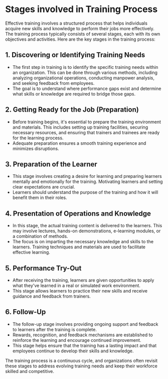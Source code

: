 # Stages involved in Training Process

Effective training involves a structured process that helps individuals acquire new skills and knowledge to perform their jobs more effectively. The training process typically consists of several stages, each with its own objectives and activities. Here are the key stages in the training process:

## 1. Discovering or Identifying Training Needs

- The first step in training is to identify the specific training needs within an organization. This can be done through various methods, including analyzing organizational operations, conducting manpower analysis, and seeking feedback from employees.
- The goal is to understand where performance gaps exist and determine what skills or knowledge are required to bridge those gaps.

## 2. Getting Ready for the Job (Preparation)

- Before training begins, it's essential to prepare the training environment and materials. This includes setting up training facilities, securing necessary resources, and ensuring that trainers and trainees are ready for the learning process.
- Adequate preparation ensures a smooth training experience and minimizes disruptions.

## 3. Preparation of the Learner

- This stage involves creating a desire for learning and preparing learners mentally and emotionally for the training. Motivating learners and setting clear expectations are crucial.
- Learners should understand the purpose of the training and how it will benefit them in their roles.

## 4. Presentation of Operations and Knowledge

- In this stage, the actual training content is delivered to the learners. This may involve lectures, hands-on demonstrations, e-learning modules, or a combination of methods.
- The focus is on imparting the necessary knowledge and skills to the learners. Training techniques and materials are used to facilitate effective learning.

## 5. Performance Try-Out

- After receiving the training, learners are given opportunities to apply what they've learned in a real or simulated work environment.
- This stage allows learners to practice their new skills and receive guidance and feedback from trainers.

## 6. Follow-Up

- The follow-up stage involves providing ongoing support and feedback to learners after the training is complete.
- Rewards, recognition, and feedback mechanisms are established to reinforce the learning and encourage continued improvement.
- This stage helps ensure that the training has a lasting impact and that employees continue to develop their skills and knowledge.

The training process is a continuous cycle, and organizations often revisit these stages to address evolving training needs and keep their workforce skilled and competitive.